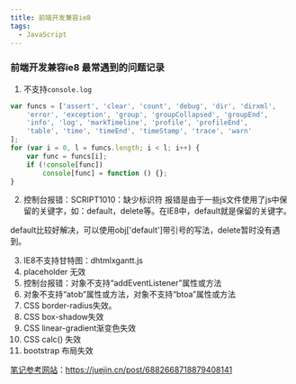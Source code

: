 ```yaml
---
title: 前端开发兼容ie8
tags:
  - JavaScript
---
```

### 前端开发兼容ie8 最常遇到的问题记录
1. 不支持`console.log`
```javascript
var funcs = ['assert', 'clear', 'count', 'debug', 'dir', 'dirxml',
    'error', 'exception', 'group', 'groupCollapsed', 'groupEnd',
    'info', 'log', 'markTimeline', 'profile', 'profileEnd',
    'table', 'time', 'timeEnd', 'timeStamp', 'trace', 'warn'
];
for (var i = 0, l = funcs.length; i < l; i++) {
    var func = funcs[i];
    if (!console[func])
        console[func] = function () {};
}
```
2. 控制台报错：SCRIPT1010：缺少标识符
 报错是由于一些js文件使用了js中保留的关键字，如：default，delete等。在IE8中，default就是保留的关键字。

 default比较好解决，可以使用obj['default']带引号的写法，delete暂时没有遇到。

3. IE8不支持甘特图：dhtmlxgantt.js
4. placeholder 无效 
5. 控制台报错：对象不支持“addEventListener”属性或方法
6. 对象不支持“atob”属性或方法，对象不支持“btoa”属性或方法
7. CSS border-radius失效。
8. CSS box-shadow失效
9. CSS linear-gradient渐变色失效
10. CSS calc() 失效
11. bootstrap 布局失效

[笔记参考网站](https://juejin.cn/post/6882668718879408141)：https://juejin.cn/post/6882668718879408141